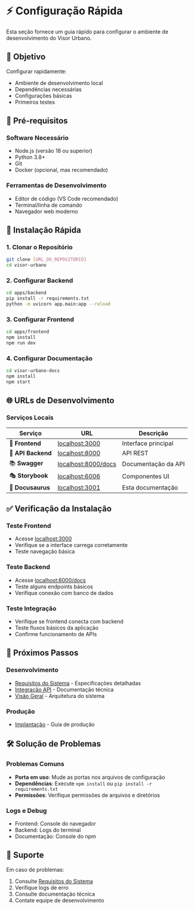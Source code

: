 # ⚡ Configuração Rápida

Esta seção fornece um guia rápido para configurar o ambiente de desenvolvimento do Visor Urbano.

## 🎯 Objetivo

Configurar rapidamente:

- Ambiente de desenvolvimento local
- Dependências necessárias
- Configurações básicas
- Primeiros testes

## 🔧 Pré-requisitos

### Software Necessário

- Node.js (versão 18 ou superior)
- Python 3.8+
- Git
- Docker (opcional, mas recomendado)

### Ferramentas de Desenvolvimento

- Editor de código (VS Code recomendado)
- Terminal/linha de comando
- Navegador web moderno

## 🚀 Instalação Rápida

### 1. Clonar o Repositório

```bash
git clone [URL_DO_REPOSITORIO]
cd visor-urbano
```

### 2. Configurar Backend

```bash
cd apps/backend
pip install -r requirements.txt
python -m uvicorn app.main:app --reload
```

### 3. Configurar Frontend

```bash
cd apps/frontend
npm install
npm run dev
```

### 4. Configurar Documentação

```bash
cd visor-urbano-docs
npm install
npm start
```

## 🌐 URLs de Desenvolvimento

### Serviços Locais

| Serviço            | URL                                               | Descrição           |
| ------------------ | ------------------------------------------------- | ------------------- |
| 🎨 **Frontend**    | [localhost:3000](http://localhost:3000)           | Interface principal |
| 📡 **API Backend** | [localhost:8000](http://localhost:8000)           | API REST            |
| 📚 **Swagger**     | [localhost:8000/docs](http://localhost:8000/docs) | Documentação da API |
| 🎭 **Storybook**   | [localhost:6006](http://localhost:6006)           | Componentes UI      |
| 📖 **Docusaurus**  | [localhost:3001](http://localhost:3001)           | Esta documentação   |

## ✅ Verificação da Instalação

### Teste Frontend

- Acesse [localhost:3000](http://localhost:3000)
- Verifique se a interface carrega corretamente
- Teste navegação básica

### Teste Backend

- Acesse [localhost:8000/docs](http://localhost:8000/docs)
- Teste alguns endpoints básicos
- Verifique conexão com banco de dados

### Teste Integração

- Verifique se frontend conecta com backend
- Teste fluxos básicos da aplicação
- Confirme funcionamento de APIs

## 🔗 Próximos Passos

### Desenvolvimento

- [Requisitos do Sistema](./system-requirements.md) - Especificações detalhadas
- [Integração API](../development/api-integration.md) - Documentação técnica
- [Visão Geral](./overview.md) - Arquitetura do sistema

### Produção

- [Implantação](../deployment/production-deployment.md) - Guia de produção

## 🛠️ Solução de Problemas

### Problemas Comuns

- **Porta em uso**: Mude as portas nos arquivos de configuração
- **Dependências**: Execute `npm install` ou `pip install -r requirements.txt`
- **Permissões**: Verifique permissões de arquivos e diretórios

### Logs e Debug

- Frontend: Console do navegador
- Backend: Logs do terminal
- Documentação: Console do npm

## 🤝 Suporte

Em caso de problemas:

1. Consulte [Requisitos do Sistema](./system-requirements.md)
2. Verifique logs de erro
3. Consulte documentação técnica
4. Contate equipe de desenvolvimento
